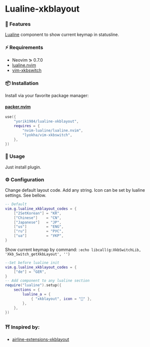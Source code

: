 # Lualine-xkblayout

### 🌟 Features

[Lualine](https://github.com/nvim-lualine/lualine.nvim) component to show current keymap in statusline.

### ⚡ Requirements

- Neovim ⪖ 0.7.0
- [lualine.nvim](https://github.com/nvim-lualine/lualine.nvim)
- [vim-xkbswitch](https://github.com/lyokha/vim-xkbswitch)

### 📦 Installation

Install via your favorite package manager:

#### [packer.nvim](https://github.com/wbthomason/packer.nvim)

```lua
use({
    "yorik1984/lualine-xkblayout",
    requires = {
        "nvim-lualine/lualine.nvim",
        "lyokha/vim-xkbswitch",
    },
})
```

### 🚀 Usage

Just install plugin.

### ⚙ Configuration

Change default layout code. Add any string. Icon can be set by lualine settings. See bellow. 

```lua
-- Default
vim.g.lualine_xkblayout_codes = {
    ["2SetKorean"] = "KR",
    ["Chinese"]    = "CN",
    ["Japanese"]   = "JP",
    ["us"]         = "ENG",
    ["ru"]         = "РУС",
    ["ua"]         = "УКР",
}
```

Show current keymap by command: 
`:echo libcall(g:XkbSwitchLib, 'Xkb_Switch_getXkbLayout', '')`

```lua
--Set before lualine init
vim.g.lualine_xkblayout_codes = {
    ["de"] = "GER",
}
-- Add component to any lualine section
require("lualine").setup({
    sections = {
        lualine_a = {
            { "xkblayout", icon = "" },
        },
    },
})
```

### ⛩ Inspired by:

- [airline-extensions-xkblayout](https://github.com/vim-airline/vim-airline/blob/master/autoload/airline/extensions/xkblayout.vim)

